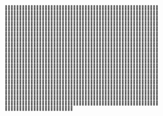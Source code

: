 👏👏👏👏👏👏👏👏👏👏👏👏👏👏👏👏👏👏👏👏👏👏👏👏👏👏👏👏👏👏👏👏👏👏👏👏👏👏👏👏👏👏👏👏👏👏👏👏👏👏👏👏👏👏👏👏👏👏👏👏👏👏👏👏👏👏👏👏👏👏👏👏👏👏👏👏👏👏👏👏👏👏👏👏👏👏👏👏👏👏👏👏👏👏👏👏👏👏👏👏👏👏👏👏👏👏👏👏👏👏👏👏👏👏👏👏👏👏👏👏👏👏👏👏👏👏👏👏👏👏👏👏👏👏👏👏👏👏👏👏👏👏👏👏👏👏👏👏👏👏👏👏👏👏👏👏👏👏👏👏👏👏👏👏👏👏👏👏👏👏👏👏👏👏👏👏👏👏👏👏👏👏👏👏👏👏👏👏👏👏👏👏👏👏👏👏👏👏👏👏👏👏👏👏👏👏👏👏👏👏👏👏👏👏👏👏👏👏👏👏👏👏👏👏👏👏👏👏👏👏👏👏👏👏👏👏👏👏👏👏👏👏👏👏👏👏👏👏👏👏👏👏👏👏👏👏👏👏👏👏👏👏👏👏👏👏👏👏👏👏👏👏👏👏👏👏👏👏👏👏👏👏👏👏👏👏👏👏👏👏👏👏👏👏👏👏👏👏👏👏👏👏👏👏👏👏👏👏👏👏👏👏👏👏👏👏👏👏👏👏👏👏👏👏👏👏👏👏👏👏👏👏👏👏👏👏👏👏👏👏👏👏👏👏👏👏👏👏👏👏👏👏👏👏👏👏👏👏👏👏👏👏👏👏👏👏👏👏👏👏👏👏👏👏👏👏👏👏👏👏👏👏👏👏👏👏👏👏👏👏👏👏👏👏👏👏👏👏👏👏👏👏👏👏👏👏👏👏👏👏👏👏👏👏👏👏👏👏👏👏👏👏👏👏👏👏👏👏👏👏👏👏👏👏👏👏👏👏👏👏👏👏👏👏👏👏👏👏👏👏👏👏👏👏👏👏👏👏👏👏👏👏👏👏👏👏👏👏👏👏👏👏👏👏👏👏👏👏👏👏👏👏👏👏👏👏👏👏👏👏👏👏👏👏👏👏👏👏👏👏👏👏👏👏👏👏👏👏👏👏👏👏👏👏👏👏👏👏👏👏👏👏👏👏👏👏👏👏👏👏👏👏👏👏👏👏👏👏👏👏👏👏👏👏👏👏👏👏👏👏👏👏👏👏👏👏👏👏👏👏👏👏👏👏👏👏👏👏👏👏👏👏👏👏👏👏👏👏👏👏👏👏👏👏👏👏👏👏👏👏👏👏👏👏👏👏👏👏👏👏👏👏👏👏👏👏👏👏👏👏👏👏👏👏👏👏👏👏👏👏👏👏👏👏👏👏👏👏👏👏👏👏👏👏👏👏👏👏👏👏👏👏👏👏👏👏👏👏👏👏👏👏👏👏👏👏👏👏👏👏👏👏👏👏👏👏👏👏👏👏👏👏👏👏👏👏👏👏👏👏👏👏👏👏👏👏👏👏👏👏👏👏👏👏👏👏👏👏👏👏👏👏👏👏👏👏👏👏👏👏👏👏👏👏👏👏👏👏👏👏👏👏👏👏👏👏👏👏👏👏👏👏👏👏👏👏👏👏👏👏👏👏👏👏👏👏👏👏👏👏👏👏👏👏👏👏👏👏👏👏👏👏👏👏👏👏👏👏👏👏👏👏👏👏👏👏👏👏👏👏👏👏👏👏👏👏👏👏👏👏👏👏👏👏👏👏👏👏👏👏👏👏👏👏👏👏👏👏👏👏👏👏👏👏👏👏👏👏👏👏👏👏👏👏👏👏👏👏👏👏👏👏👏👏👏👏👏👏👏👏👏👏👏👏👏👏👏👏👏👏👏👏👏👏👏👏👏👏👏👏👏👏👏👏👏👏👏👏👏👏👏👏👏👏👏👏👏👏👏👏👏👏👏👏👏👏👏👏👏👏👏👏👏👏👏👏👏👏👏👏👏👏👏👏👏👏👏👏👏👏👏👏👏👏👏👏👏👏👏👏👏👏👏👏👏👏👏👏👏👏👏👏👏👏👏👏👏👏👏👏👏👏👏👏👏👏👏👏👏👏👏👏👏👏👏👏👏👏👏👏👏👏👏👏👏👏👏👏👏👏👏👏👏👏👏👏👏👏👏👏👏👏👏👏👏👏👏👏👏👏👏👏👏👏👏👏👏👏👏👏👏👏👏👏👏👏👏👏👏👏👏👏👏👏👏👏👏👏👏👏👏👏👏👏👏👏👏👏👏👏👏👏👏👏👏👏👏👏👏👏👏👏👏👏👏👏👏👏👏👏
